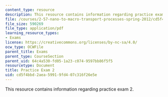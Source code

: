 ```yaml
---
content_type: resource
description: This resource contains information regarding practice exam 2.
file: /courses/2-57-nano-to-macro-transport-processes-spring-2012/cd5f4bbd2aea59919fd407c316f26e5e_MIT2_57S12_ex_2_practice.pdf
file_size: 590269
file_type: application/pdf
learning_resource_types:
- Exams
license: https://creativecommons.org/licenses/by-nc-sa/4.0/
ocw_type: OCWFile
parent_title: Exams
parent_type: CourseSection
parent_uid: 64c4a530-fd05-1a23-c074-9597bb86f5f5
resourcetype: Document
title: Practice Exam 2
uid: cd5f4bbd-2aea-5991-9fd4-07c316f26e5e
---
```

This resource contains information regarding practice exam 2.